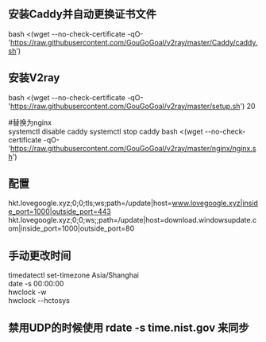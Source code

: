 ## 安装Caddy并自动更换证书文件 <br>
bash <(wget --no-check-certificate -qO- 'https://raw.githubusercontent.com/GouGoGoal/v2ray/master/Caddy/caddy.sh')  <br>
## 安装V2ray <br>

bash <(wget --no-check-certificate -qO- 'https://raw.githubusercontent.com/GouGoGoal/v2ray/master/setup.sh') 20 <br>

#替换为nginx<br>
systemctl disable caddy
systemctl stop caddy
bash <(wget --no-check-certificate -qO- 'https://raw.githubusercontent.com/GouGoGoal/v2ray/master/nginx/nginx.sh') <br>
## 配置<br>
hkt.lovegoogle.xyz;0;0;tls;ws;path=/update|host=www.lovegoogle.xyz|inside_port=1000|outside_port=443 <br>
hkt.lovegoogle.xyz;0;0;ws;;path=/update|host=download.windowsupdate.com|inside_port=1000|outside_port=80<br>

## 手动更改时间


timedatectl set-timezone Asia/Shanghai<br>
date -s 00:00:00 <br>
hwclock -w <br>
hwclock --hctosys<br>

## 禁用UDP的时候使用   rdate -s time.nist.gov  来同步
